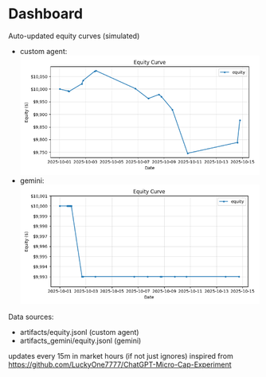 # Dashboard

Auto-updated equity curves (simulated)

- custom agent: ![Equity Curve](artifacts/equity.png?v=bf1bf9d)
- gemini: ![Equity Curve (Gemini)](artifacts_gemini/equity.png?v=bf1bf9d)

Data sources:
- artifacts/equity.jsonl (custom agent)
- artifacts_gemini/equity.jsonl (gemini)

updates every 15m in market hours (if not just ignores)
inspired from https://github.com/LuckyOne7777/ChatGPT-Micro-Cap-Experiment